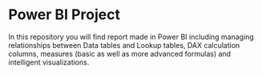 # Power BI Project
In this repository you will find report made in Power BI including managing relationships between Data tables and Lookup tables, DAX calculation columns, measures (basic as well as more advanced formulas) and intelligent visualizations.
